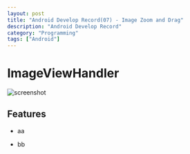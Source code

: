 ```yaml
---
layout: post
title: "Android Develop Record(07) - Image Zoom and Drag"
description: "Android Develop Record"
category: "Programming"
tags: ["Android"]
---
```


# ImageViewHandler

![screenshot](http://mjanja.co.ke/wordpress/wp-content/uploads/2011/08/Pinch_zoom.png)

## Features

- aa

- bb

